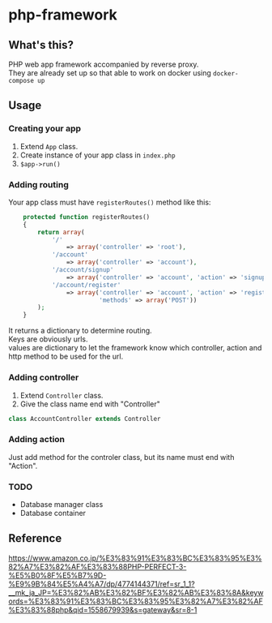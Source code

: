 # php-framework

## What's this?

PHP web app framework accompanied by reverse proxy.  
They are already set up so that able to work on docker using `docker-compose up`  

## Usage

### Creating your app

1. Extend `App` class.
2. Create instance of your app class in `index.php`
3. `$app->run()`

### Adding routing

Your app class must have `registerRoutes()` method like this:

```php
    protected function registerRoutes()
    {
        return array(
            '/'
                => array('controller' => 'root'),
            '/account'
                => array('controller' => 'account'),
            '/account/signup'
                => array('controller' => 'account', 'action' => 'signup'),
            '/account/register'
                => array('controller' => 'account', 'action' => 'register',
                         'methods' => array('POST'))
        );
    }
```

It returns a dictionary to determine routing.  
Keys are obviously urls.  
values are dictionary to let the framework know which controller, action and http method to be used for the url.  

### Adding controller

1. Extend `Controller` class.
2. Give the class name end with "Controller"

```php
class AccountController extends Controller
```

### Adding action

Just add method for the controler class, but its name must end with "Action".

### TODO

* Database manager class
* Database container

## Reference

https://www.amazon.co.jp/%E3%83%91%E3%83%BC%E3%83%95%E3%82%A7%E3%82%AF%E3%83%88PHP-PERFECT-3-%E5%B0%8F%E5%B7%9D-%E9%9B%84%E5%A4%A7/dp/4774144371/ref=sr_1_1?__mk_ja_JP=%E3%82%AB%E3%82%BF%E3%82%AB%E3%83%8A&keywords=%E3%83%91%E3%83%BC%E3%83%95%E3%82%A7%E3%82%AF%E3%83%88php&qid=1558679939&s=gateway&sr=8-1
